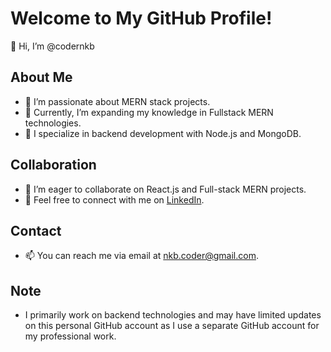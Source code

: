 # Welcome to My GitHub Profile!

👋 Hi, I’m @codernkb

## About Me
- 👀 I’m passionate about MERN stack projects.
- 🌱 Currently, I’m expanding my knowledge in Fullstack MERN technologies.
- 💼 I specialize in backend development with Node.js and MongoDB.

## Collaboration
- 💞️ I’m eager to collaborate on React.js and Full-stack MERN projects.
- 🤝 Feel free to connect with me on [LinkedIn](https://www.linkedin.com/in/codernkb).

## Contact
- 📫 You can reach me via email at [nkb.coder@gmail.com](mailto:nkb.coder@gmail.com).

## Note
- I primarily work on backend technologies and may have limited updates on this personal GitHub account as I use a separate GitHub account for my professional work.